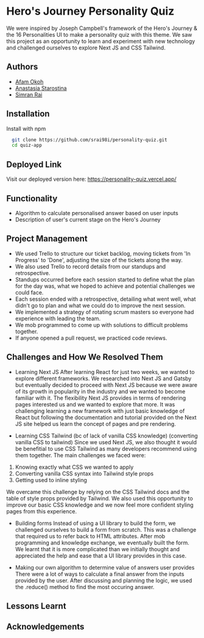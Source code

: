 # Hero's Journey Personality Quiz

We were inspired by Joseph Campbell's framework of the Hero's Journey & the 16 Personalities UI to make a personality quiz with this theme. We saw this project as an opportunity to learn and experiment with new technology and challenged ourselves to explore Next JS and CSS Tailwind.

## Authors

- [Afam Okoh](https://www.github.com/afam-io)
- [Anastasia Starostina](https://www.github.com/anastasia-starostina)
- [Simran Rai](https://www.github.com/srai98i)


## Installation

Install with npm

```bash
  git clone https://github.com/srai98i/personality-quiz.git
  cd quiz-app
```
    
## Deployed Link

Visit our deployed version here: https://personality-quiz.vercel.app/


## Functionality

- Algorithm to calculate personalised answer based on user inputs
- Description of user's current stage on the Hero's Journey



## Project Management

- We used Trello to structure our ticket backlog, moving tickets from 'In Progress' to 'Done', adjusting the size of the tickets along the way.
- We also used Trello to record details from our standups and retrospective. 
- Standups occurred before each session started to define what the plan for the day was, what we hoped to achieve and potential challenges we could face.
- Each session ended with a retrospective, detailing what went well, what didn't go to plan and what we could do to improve the next session.
- We implemented a strategy of rotating scrum masters so everyone had experience with leading the team.
- We mob programmed to come up with solutions to difficult problems together.
- If anyone opened a pull request, we practiced code reviews. 
## Challenges and How We Resolved Them 

- Learning Next JS
After learning React for just two weeks, we wanted to explore different frameworks. We researched into Next JS and Gatsby but eventually decided to proceed with Next JS because we were aware of its growth in popularity in the industry and we wanted to become familiar with it. The flexibility Next JS provides in terms of rendering pages interested us and we wanted to explore that more. It was challenging learning a new framework with just basic knowledge of React but following the documentation and tutorial provided on the Next JS site helped us learn the concept of pages and pre rendering. 


- Learning CSS Tailwind (bc of lack of vanilla CSS knowledge) (converting vanilla CSS to tailwind)
Since we used Next JS, we also thought it would be benefitial to use CSS Tailwind as many developers recommend using them together. The main challenges we faced were:
1. Knowing exactly what CSS we wanted to apply 
2. Converting vanilla CSS syntax into Tailwind style props 
3. Getting used to inline styling

We overcame this challenge by relying on the CSS Tailwind docs and the table of style props provided by Tailwind. We also used this opportunity to improve our basic CSS knowledge and we now feel more confident styling pages from this experience. 

- Building forms
Instead of using a UI library to build the form, we challenged ourselves to build a form from scratch. This was a challenge that required us to refer back to HTML attributes. After mob programming and knowledge exchange, we eventually built the form. We learnt that it is more complicated than we initially thought and appreciated the help and ease that a UI library provides in this case. 

- Making our own algorithm to determine value of answers user provides
There were a lot of ways to calculate a final answer from the inputs provided by the user. After discussing and planning the logic, we used the .reduce() method to find the most occuring answer. 




## Lessons Learnt


## Acknowledgements




